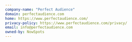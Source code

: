 ```yaml
---
company-name: "Perfect Audience"
domain: perfectaudience.com
home: https://www.perfectaudience.com/
privacy-policy: https://www.perfectaudience.com/privacy/
email: info@perfectaudience.com
owned-by: NowSpots
---
```




